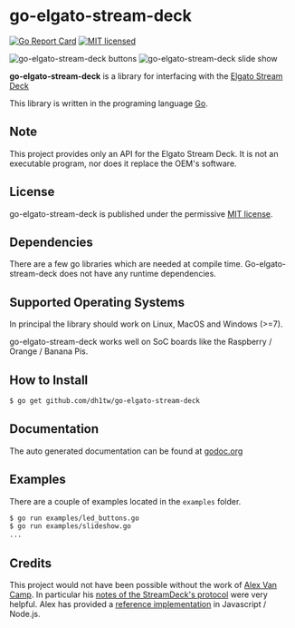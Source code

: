 # go-elgato-stream-deck

[![Go Report Card](https://goreportcard.com/badge/github.com/dh1tw/go-elgato-stream-deck)](https://goreportcard.com/report/github.com/dh1tw/go-elgato-stream-deck)
[![MIT licensed](https://img.shields.io/badge/license-MIT-blue.svg)](https://img.shields.io/badge/license-MIT-blue.svg)

![go-elgato-stream-deck buttons](https://i.imgur.com/tEt3tPr.jpg "go-elgato-stream-deck Buttons")
![go-elgato-stream-deck slide show](https://i.imgur.com/gh1xXiU.jpg "go-elgato-stream-deck Slideshow")



**go-elgato-stream-deck** is a library for interfacing with the [Elgato Stream Deck](https://www.elgato.com/en/gaming/stream-deck)

This library is written in the programing language [Go](https://golang.org).

## Note
This project provides only an API for the Elgato Stream Deck. It is not an
executable program, nor does it replace the OEM's software.

## License

go-elgato-stream-deck is published under the permissive [MIT license](https://github.com/dh1tw/go-elgato-stream-deck/blob/master/LICENSE).

## Dependencies

There are a few go libraries which are needed at compile time. Go-elgato-stream-deck
does not have any runtime dependencies.

## Supported Operating Systems

In principal the library should work on Linux, MacOS and Windows (>=7).

go-elgato-stream-deck works well on SoC boards like the Raspberry / Orange / Banana Pis.

## How to Install

````bash
$ go get github.com/dh1tw/go-elgato-stream-deck
````

## Documentation

The auto generated documentation can be found at [godoc.org](https://godoc.org/github.com/dh1tw/go-elgato-stream-deck)

## Examples

There are a couple of examples located in the `examples` folder.

````bash
$ go run examples/led_buttons.go
$ go run examples/slideshow.go
...
````

## Credits

This project would not have been possible without the work of [Alex Van Camp](https://github.com/Lange). In particular his
[notes of the StreamDeck's protocol](https://github.com/Lange/node-elgato-stream-deck/blob/master/NOTES.md)
were very helpful.
Alex has provided a [reference implementation](https://github.com/Lange/node-elgato-stream-deck) in Javascript / Node.js.